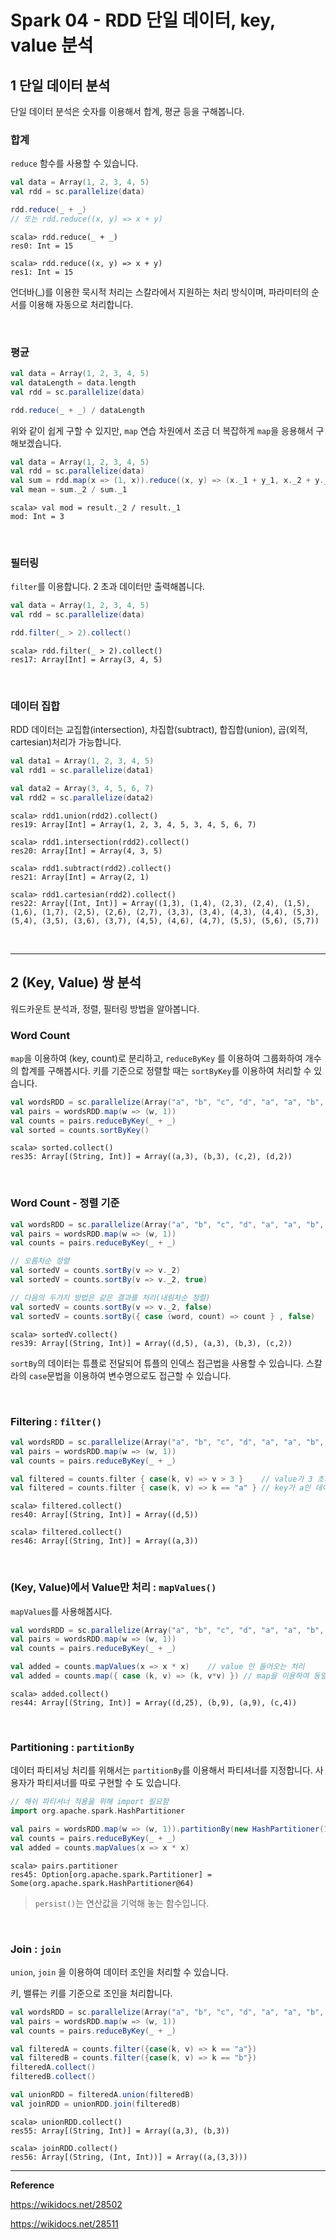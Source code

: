 # Spark 04 - RDD 단일 데이터, key, value 분석

## 1 단일 데이터 분석

   단일 데이터 분석은 숫자를 이용해서 합계, 평균 등을 구해봅니다.



### 합계

`reduce` 함수를 사용할 수 있습니다. 

```scala
val data = Array(1, 2, 3, 4, 5)
val rdd = sc.parallelize(data)

rdd.reduce(_ + _)
// 또는 rdd.reduce((x, y) => x + y)
```

```shell
scala> rdd.reduce(_ + _)
res0: Int = 15                                                                  

scala> rdd.reduce((x, y) => x + y)
res1: Int = 15  
```

언더바(_)를 이용한 묵시적 처리는 스칼라에서 지원하는 처리 방식이며, 파라미터의 순서를 이용해 자동으로 처리합니다.

<br>

### 평균

```scala
val data = Array(1, 2, 3, 4, 5)
val dataLength = data.length
val rdd = sc.parallelize(data)

rdd.reduce(_ + _) / dataLength
```

위와 같이 쉽게 구할 수 있지만, `map` 연습 차원에서 조금 더 복잡하게 `map`을 응용해서 구해보겠습니다.

```scala
val data = Array(1, 2, 3, 4, 5)
val rdd = sc.parallelize(data)
val sum = rdd.map(x => (1, x)).reduce((x, y) => (x._1 + y_1, x._2 + y._2))
val mean = sum._2 / sum._1
```

```shell
scala> val mod = result._2 / result._1
mod: Int = 3
```

<br>

### 필터링

`filter`를 이용합니다. 2 초과 데이터만 출력해봅니다.

```scala
val data = Array(1, 2, 3, 4, 5)
val rdd = sc.parallelize(data)

rdd.filter(_ > 2).collect()
```

```shell
scala> rdd.filter(_ > 2).collect()
res17: Array[Int] = Array(3, 4, 5)  
```

<br>

### 데이터 집합

RDD 데이터는 교집합(intersection), 차집합(subtract), 합집합(union), 곱(외적, cartesian)처리가 가능합니다.

```scala
val data1 = Array(1, 2, 3, 4, 5)
val rdd1 = sc.parallelize(data1)

val data2 = Array(3, 4, 5, 6, 7)
val rdd2 = sc.parallelize(data2)
```

```shell
scala> rdd1.union(rdd2).collect()
res19: Array[Int] = Array(1, 2, 3, 4, 5, 3, 4, 5, 6, 7)                         

scala> rdd1.intersection(rdd2).collect()
res20: Array[Int] = Array(4, 3, 5)

scala> rdd1.subtract(rdd2).collect()
res21: Array[Int] = Array(2, 1)

scala> rdd1.cartesian(rdd2).collect()
res22: Array[(Int, Int)] = Array((1,3), (1,4), (2,3), (2,4), (1,5), (1,6), (1,7), (2,5), (2,6), (2,7), (3,3), (3,4), (4,3), (4,4), (5,3), (5,4), (3,5), (3,6), (3,7), (4,5), (4,6), (4,7), (5,5), (5,6), (5,7))
```

<br>

---

## 2 (Key, Value) 쌍 분석

워드카운트 분석과, 정렬, 필터링 방법을 알아봅니다.

### Word Count

`map`을 이용하여 (key, count)로 분리하고, `reduceByKey` 를 이용하여 그룹화하여 개수의 합계를 구해봅시다. 키를 기준으로 정렬할 때는 `sortByKey`를 이용하여 처리할 수 있습니다.

```scala
val wordsRDD = sc.parallelize(Array("a", "b", "c", "d", "a", "a", "b", "b", "c", "d"))
val pairs = wordsRDD.map(w => (w, 1))
val counts = pairs.reduceByKey(_ + _)
val sorted = counts.sortByKey()
```

```shell
scala> sorted.collect()
res35: Array[(String, Int)] = Array((a,3), (b,3), (c,2), (d,2))
```

<br>

### Word Count - 정렬 기준

```scala
val wordsRDD = sc.parallelize(Array("a", "b", "c", "d", "a", "a", "b", "b", "c", "d", "d", "d", "d"))
val pairs = wordsRDD.map(w => (w, 1))
val counts = pairs.reduceByKey(_ + _)

// 오름차순 정렬
val sortedV = counts.sortBy(v => v._2)
val sortedV = counts.sortBy(v => v._2, true)

// 다음의 두가지 방법은 같은 결과를 처리(내림차순 정렬)
val sortedV = counts.sortBy(v => v._2, false)
val sortedV = counts.sortBy({ case (word, count) => count } , false)
```

```shell
scala> sortedV.collect()
res39: Array[(String, Int)] = Array((d,5), (a,3), (b,3), (c,2))
```

`sortBy`의 데이터는 튜플로 전달되어 튜플의 인덱스 접근법을 사용할 수 있습니다. 스칼라의 `case`문법을 이용하여 변수명으로도 접근할 수 있습니다.

<br>

### Filtering : `filter()`

```scala
val wordsRDD = sc.parallelize(Array("a", "b", "c", "d", "a", "a", "b", "b", "c", "d", "d", "d", "d"))
val pairs = wordsRDD.map(w => (w, 1))
val counts = pairs.reduceByKey(_ + _)

val filtered = counts.filter { case(k, v) => v > 3 }    // value가 3 초과인 데이터 
val filtered = counts.filter { case(k, v) => k == "a" } // key가 a인 데이터 
```

```shell
scala> filtered.collect()
res40: Array[(String, Int)] = Array((d,5))   

scala> filtered.collect()
res46: Array[(String, Int)] = Array((a,3))                                       
```

<br>

### (Key, Value)에서 Value만 처리 : `mapValues()`

`mapValues`를 사용해봅시다.

```scala
val wordsRDD = sc.parallelize(Array("a", "b", "c", "d", "a", "a", "b", "b", "c", "d", "d", "d", "d"))
val pairs = wordsRDD.map(w => (w, 1))
val counts = pairs.reduceByKey(_ + _)

val added = counts.mapValues(x => x * x)    // value 만 들어오는 처리 
val added = counts.map({ case (k, v) => (k, v*v) }) // map을 이용하여 동일한 처리 
```

```shell
scala> added.collect()
res44: Array[(String, Int)] = Array((d,25), (b,9), (a,9), (c,4))   
```

<br>

### Partitioning : `partitionBy`

데이터 파티셔닝 처리를 위해서는 `partitionBy`를 이용해서 파티셔너를 지정합니다. 사용자가 파티셔너를 따로 구현할 수 도 있습니다.

```scala
// 해쉬 파티셔너 적용을 위해 import 필요함 
import org.apache.spark.HashPartitioner

val pairs = wordsRDD.map(w => (w, 1)).partitionBy(new HashPartitioner(100)).persist()
val counts = pairs.reduceByKey(_ + _)
val added = counts.mapValues(x => x * x)
```

```shell
scala> pairs.partitioner
res45: Option[org.apache.spark.Partitioner] = Some(org.apache.spark.HashPartitioner@64)
```

> `persist()`는 연산값을 기억해 놓는 함수입니다.

<br>

### Join : `join`

`union`, `join` 을 이용하여 데이터 조인을 처리할 수 있습니다.

키, 밸류는 키를 기준으로 조인을 처리합니다.

```scala
val wordsRDD = sc.parallelize(Array("a", "b", "c", "d", "a", "a", "b", "b", "c", "d", "d", "d", "d"))
val pairs = wordsRDD.map(w => (w, 1))
val counts = pairs.reduceByKey(_ + _)

val filteredA = counts.filter({case(k, v) => k == "a"})
val filteredB = counts.filter({case(k, v) => k == "b"})
filteredA.collect()
filteredB.collect()

val unionRDD = filteredA.union(filteredB)
val joinRDD = unionRDD.join(filteredB)
```

```shell
scala> unionRDD.collect()
res55: Array[(String, Int)] = Array((a,3), (b,3))

scala> joinRDD.collect()
res56: Array[(String, (Int, Int))] = Array((a,(3,3)))
```







---

**Reference**

https://wikidocs.net/28502

https://wikidocs.net/28511